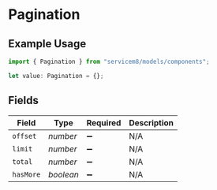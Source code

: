 # Pagination

## Example Usage

```typescript
import { Pagination } from "servicem8/models/components";

let value: Pagination = {};
```

## Fields

| Field              | Type               | Required           | Description        |
| ------------------ | ------------------ | ------------------ | ------------------ |
| `offset`           | *number*           | :heavy_minus_sign: | N/A                |
| `limit`            | *number*           | :heavy_minus_sign: | N/A                |
| `total`            | *number*           | :heavy_minus_sign: | N/A                |
| `hasMore`          | *boolean*          | :heavy_minus_sign: | N/A                |